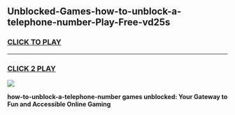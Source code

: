 
## Unblocked-Games-how-to-unblock-a-telephone-number-Play-Free-vd25s
<h3>
<a href="https://premium76.site?title=how-to-unblock-a-telephone-number&ref=23A">CLICK TO PLAY</a></h3>
<hr>

<h3>
<a href="https://premium76.site?title=how-to-unblock-a-telephone-number&ref=23A">CLICK 2 PLAY</a>
  
</h3>

<a href="https://premium76.site?title=how-to-unblock-a-telephone-number&ref=23A"><img src="https://clearcache.store/games.png"></a>


**how-to-unblock-a-telephone-number games unblocked: Your Gateway to Fun and Accessible Online Gaming**
